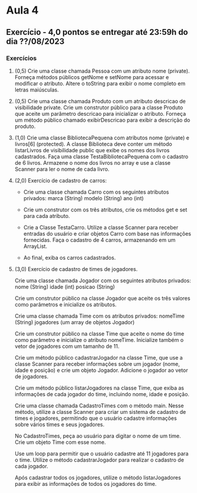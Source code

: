 # Aula 4

## Exercício - 4,0 pontos se entregar até 23:59h do dia ??/08/2023

### Exercícios

1. (0,5) Crie uma classe chamada Pessoa com um atributo nome (private). Forneça métodos públicos getNome e setNome para acessar e modificar o atributo. Altere o toString para exibir o nome completo em letras maiúsculas.

2. (0,5) Crie uma classe chamada Produto com um atributo descricao de visibilidade private. Crie um construtor público para a classe Produto que aceite um parâmetro descricao para inicializar o atributo. Forneça um método público chamado exibirDescricao para exibir a descrição do produto.

3. (1,0) Crie uma classe BibliotecaPequena com atributos nome (private) e livros[6] (protected). A classe Biblioteca deve conter um método listarLivros de visibilidade public que exibe os nomes dos livros cadastrados. Faça uma classe TestaBibliotecaPequena com o cadastro de 6 livros. Armazene o nome dos livros no array e use a classe Scanner para ler o nome de cada livro.

4. (2,0) Exercício de cadastro de carros:
    - Crie uma classe chamada Carro com os seguintes atributos privados:
    marca (String)
    modelo (String)
    ano (int)

    - Crie um construtor com os três atributos, crie os métodos get e set para cada atributo.
    
    - Crie a Classe TestaCarro. Utilize a classe Scanner para receber entradas do usuário e criar objetos Carro com base nas informações fornecidas. Faça o cadastro de 4 carros, armazenando em um ArrayList<Carro>.

    - Ao final, exiba os carros cadastrados.


5. (3,0) Exercício de cadastro de times de jogadores.

    Crie uma classe chamada Jogador com os seguintes atributos privados:
        nome (String)
        idade (int)
        posicao (String)

    Crie um construtor público na classe Jogador que aceite os três valores como parâmetros e inicialize os atributos.

    Crie uma classe chamada Time com os atributos privados:
        nomeTime (String)
        jogadores (um array de objetos Jogador)

    Crie um construtor público na classe Time que aceite o nome do time como parâmetro e inicialize o atributo nomeTime. Inicialize também o vetor de jogadores com um tamanho de 11.

    Crie um método público cadastrarJogador na classe Time, que use a classe Scanner para receber informações sobre um jogador (nome, idade e posição) e crie um objeto Jogador. Adicione o jogador ao vetor de jogadores.

    Crie um método público listarJogadores na classe Time, que exiba as informações de cada jogador do time, incluindo nome, idade e posição.

    Crie uma classe chamada CadastroTimes com o método main. Nesse método, utilize a classe Scanner para criar um sistema de cadastro de times e jogadores, permitindo que o usuário cadastre informações sobre vários times e seus jogadores.

    No CadastroTimes, peça ao usuário para digitar o nome de um time. Crie um objeto Time com esse nome.

    Use um loop para permitir que o usuário cadastre até 11 jogadores para o time. Utilize o método cadastrarJogador para realizar o cadastro de cada jogador.

    Após cadastrar todos os jogadores, utilize o método listarJogadores para exibir as informações de todos os jogadores do time.


